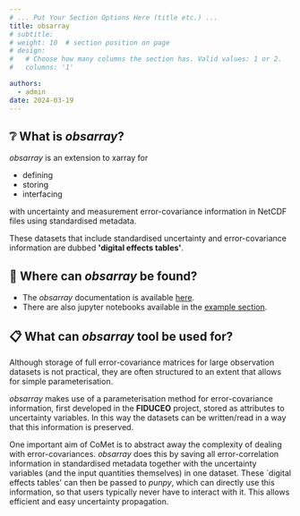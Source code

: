```yaml
---
# ... Put Your Section Options Here (title etc.) ...
title: obsarray
# subtitle:
# weight: 10  # section position on page
# design:
#   # Choose how many columns the section has. Valid values: 1 or 2.
#   columns: '1'

authors:
  - admin
date: 2024-03-19
---
```


## ❔ What is *obsarray*?

*obsarray* is an extension to xarray for

- defining
- storing
- interfacing 

with uncertainty and measurement error-covariance information in NetCDF files using standardised metadata. 

These datasets that include standardised uncertainty and error-covariance information are dubbed **'digital effects tables'**.

## 📍 Where can *obsarray* be found?

- The *obsarray* documentation is available [here](https://obsarray.readthedocs.io/en/latest/).
- There are also jupyter notebooks available in the [example section](user-guide/examples/).

## 📋 What can *obsarray* tool be used for?

Although storage of full error-covariance matrices for large observation datasets is not practical, they are often structured to an extent that allows for simple parameterisation. 

*obsarray* makes use of a parameterisation method for error-covariance information, first developed in the **FIDUCEO** project, stored as attributes to uncertainty variables. In this way the datasets can be written/read in a way that this information is preserved.

One important aim of CoMet is to abstract away the complexity of dealing with error-covariances. *obsarray* does this by saving all error-correlation information in standardised metadata together with the uncertainty variables (and the input quantities themselves) in one dataset. These `digital effects tables' can then be passed to *punpy*, which can directly use this information, so that users typically never have to interact with it. This allows efficient and easy uncertainty propagation.
